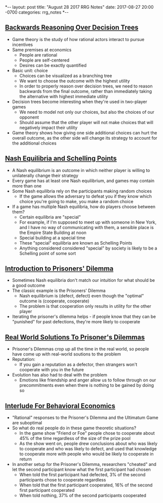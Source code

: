 *--
layout: post
title: "August 28 2017 RRG Notes"
date: 2017-08-27 20:00 -0700
categories: rrg_notes
*--

## [Backwards Reasoning Over Decision Trees](http://speezepearson.github.io/intro-to-game-theory/1-fast.html)
* Game theory is the study of how rational actors interact to pursue incentives
* Same premises at economics
  * People are rational
  * People are self-centered
  * Desires can be exactly quantified
* Basic unit: choice
  * Choices can be visualized as a branching tree
  * We want to choose the outcome with the highest utility
  * In order to properly reason over decision trees, we need to reason backwards from the final outcome, rather than immediately taking the alternative with highest immediate utility
* Decision trees become interesting when they're used in two-player games
  * We need to model not only our choices, but also the choices of our opponent
  * Should assume that the other player will not make choices that will negatively impact their utility
* Game theory shows how giving one side additional choices can hurt the overall outcome, as the other side will change its strategy to account for the additional choices

## [Nash Equilibria and Schelling Points](http://speezepearson.github.io/intro-to-game-theory/2-fast.html)
* A Nash equilibrium is an outcome in which neither player is willing to unilaterally change their strategy
* Every game has at least one Nash equilibrium, and games may contain more than one
* Some Nash equilibria rely on the participants making random choices
  * If the game allows the adversary to defeat you if they know which choice you're going to make, you make a random choice
* If a game has multiple Nash equilibria, how do players choose between them?
  * Certain equilibria are "special"
  * For example, if I'm supposed to meet up with someone in New York, and I have no way of communicating with them, a sensible place is the Empire State Building at noon
  * Special building at a special time
  * These "special" equilibria are known as Schelling Points
  * Anything considered considered "special" by society is likely to be a Schelling point of some sort

## [Introduction to Prisoners' Dilemma](http://speezepearson.github.io/intro-to-game-theory/3-fast.html)
* Sometimes Nash equilibria don't match our intuition for what should be a good outcome
* The classic example is the Prisoners' Dilemma
  * Nash equilibrium is (defect, defect) even though the "optimal" outcome is (cooperate, cooperate)
  * The problem is that cooperation only results in utility for the other player
* Iterating the prisoner's dilemma helps - if people know that they can be "punished" for past defections, they're more likely to cooperate

## [Real World Solutions To Prisoner's Dilemmas](http://speezepearson.github.io/intro-to-game-theory/4-fast.html)
* Prisoner's Dilemmas crop up all the time in the real world, so people have come up with real-world soutions to the problem
* Reputation:
  * If you gain a reputation as a defector, then strangers won't cooperate with you in the future
* Evolution has also had to deal with the problem
  * Emotions like friendship and anger allow us to follow through on our precommitments even when there is nothing to be gained by doing so

## [Interlude For Behavioral Economics](http://speezepearson.github.io/intro-to-game-theory/5-fast.html)
* "Rational" responses to the Prisoner's Dilemma and the Ultimatum Game are suboptimal
* So what do real people do in these game theoretic situations?
  * In the game show "Friend or Foe" people chose to cooperate about 45% of the time regardless of the size of the prize pool
  * As the show went on, people drew conclusions about who was likely to cooperate and who was likely to defect, and used that knowledge to cooperate more with people who would be likely to cooperate in return
* In another setup for the Prisoner's Dilemma, researchers "cheated" and let the second participant know what the first participant had chosen
  * When told the first participant had defected, 3% of the second participants chose to cooperate regardless
  * When told that the first participant cooperated, 16% of the second first participant cooperated
  * When told nothing, 37% of the second participants cooperated